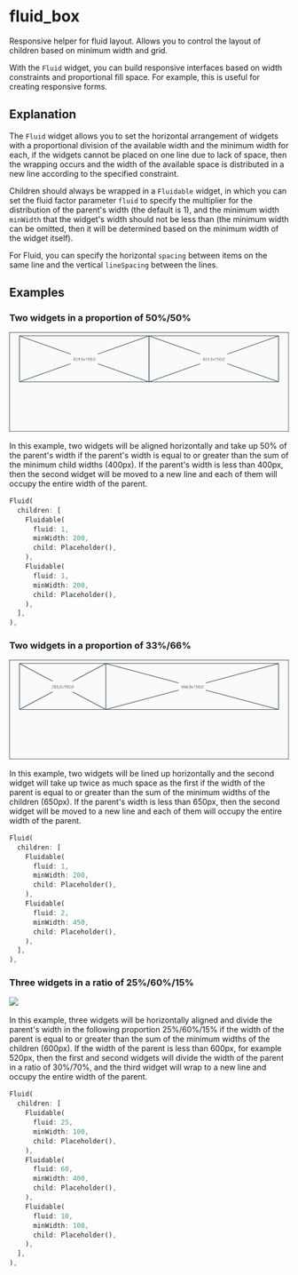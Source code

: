 # fluid_box

Responsive helper for fluid layout. Allows you to control the layout of children based on minimum width and grid.

With the `Fluid` widget, you can build responsive interfaces based on width constraints and proportional fill space. For example, this is useful for creating responsive forms. 

## Explanation

The `Fluid` widget allows you to set the horizontal arrangement of widgets with a proportional division of the available width and the minimum width for each, if the widgets cannot be placed on one line due to lack of space, then the wrapping occurs and the width of the available space is distributed in a new line according to the specified constraint.

Children should always be wrapped in a `Fluidable` widget, in which you can set the fluid factor parameter `fluid` to specify the multiplier for the distribution of the parent's width (the default is 1), and the minimum width `minWidth` that the widget's width should not be less than (the minimum width can be omitted, then it will be determined based on the minimum width of the widget itself).

For Fluid, you can specify the horizontal `spacing` between items on the same line and the vertical `lineSpacing` between the lines.

## Examples

### Two widgets in a proportion of 50%/50%

![](../screenshots/demo1.gif)

In this example, two widgets will be aligned horizontally and take up 50% of the parent's width if the parent's width is equal to or greater than the sum of the minimum child widths (400px). If the parent's width is less than 400px, then the second widget will be moved to a new line and each of them will occupy the entire width of the parent. 

```dart
Fluid(
  children: [
    Fluidable(
      fluid: 1,
      minWidth: 200,
      child: Placeholder(),
    ),
    Fluidable(
      fluid: 1,
      minWidth: 200,
      child: Placeholder(),
    ),
  ],
),
```

### Two widgets in a proportion of 33%/66%

![](../screenshots/demo2.gif)

In this example, two widgets will be lined up horizontally and the second widget will take up twice as much space as the first if the width of the parent is equal to or greater than the sum of the minimum widths of the children (650px). If the parent's width is less than 650px, then the second widget will be moved to a new line and each of them will occupy the entire width of the parent.

```dart
Fluid(
  children: [
    Fluidable(
      fluid: 1,
      minWidth: 200,
      child: Placeholder(),
    ),
    Fluidable(
      fluid: 2,
      minWidth: 450,
      child: Placeholder(),
    ),
  ],
),
```

<!-- 
### Two widgets in a proportion of 33%/66%

In this example, two widgets will be lined up horizontally and the second widget will take up twice as much space as the first if the width of the parent is equal to or greater than the sum of the minimum widths of the children (650px). If the parent's width is less than 650px, then the second widget will be moved to a new line and each of them will occupy the entire width of the parent.

```dart
Fluid(
  children: [
    Fluidable(
      fluid: 1,
      minWidth: 200,
      child: Placeholder(),
    ),
    Fluidable(
      fluid: 2,
      minWidth: 450,
      child: Placeholder(),
    ),
  ],
),
``` -->

### Three widgets in a ratio of 25%/60%/15%

![](../screenshots/demo3.gif)

In this example, three widgets will be horizontally aligned and divide the parent's width in the following proportion 25%/60%/15% if the width of the parent is equal to or greater than the sum of the minimum widths of the children (600px). If the width of the parent is less than 600px, for example 520px, then the first and second widgets will divide the width of the parent in a ratio of 30%/70%, and the third widget will wrap to a new line and occupy the entire width of the parent.

```dart
Fluid(
  children: [
    Fluidable(
      fluid: 25,
      minWidth: 100,
      child: Placeholder(),
    ),
    Fluidable(
      fluid: 60,
      minWidth: 400,
      child: Placeholder(),
    ),
    Fluidable(
      fluid: 10,
      minWidth: 100,
      child: Placeholder(),
    ),
  ],
),
```

